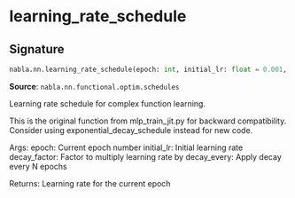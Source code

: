 # learning_rate_schedule

## Signature

```python
nabla.nn.learning_rate_schedule(epoch: int, initial_lr: float = 0.001, decay_factor: float = 0.95, decay_every: int = 1000) -> float
```

**Source**: `nabla.nn.functional.optim.schedules`

Learning rate schedule for complex function learning.

This is the original function from mlp_train_jit.py for backward compatibility.
Consider using exponential_decay_schedule instead for new code.

Args:
    epoch: Current epoch number
    initial_lr: Initial learning rate
    decay_factor: Factor to multiply learning rate by
    decay_every: Apply decay every N epochs

Returns:
    Learning rate for the current epoch

